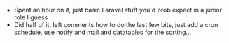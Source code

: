  - Spent an hour on it, just basic Laravel stuff you'd prob expect in a junior role I guess
 - Did half of it, left comments how to do the last few bits, just add a cron schedule, use notify and mail and datatables for the sorting...
